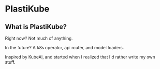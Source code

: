 # PlastiKube

## What is PlastiKube?

Right now? Not much of anything.

In the future? A k8s operator, api router, and model loaders.

Inspired by KubeAI, and started when I realized that I'd rather write my own stuff.
